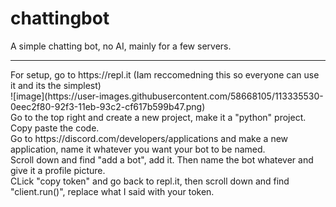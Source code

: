 # chattingbot
A simple chatting bot, no AI, mainly for a few servers.
<hr>
For setup, go to https://repl.it (Iam reccomedning this so everyone can use it and its the simplest) <br/>
![image](https://user-images.githubusercontent.com/58668105/113335530-0eec2f80-92f3-11eb-93c2-cf617b599b47.png)
 <br/>
Go to the top right and create a new project, make it a "python" project.<br/>
Copy paste the code.<br/>
Go to https://discord.com/developers/applications and make a new application, name it whatever you want your bot to be named.<br/>
Scroll down and find "add a bot", add it. Then name the bot whatever and give it a profile picture.<br/>
CLick "copy token" and go back to repl.it, then scroll down and find "client.run()", replace what I said with your token.<br/>
